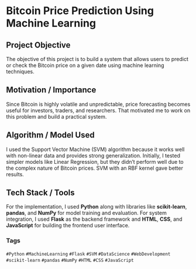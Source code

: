 <h1>Bitcoin Price Prediction Using Machine Learning</h1>

<h2>Project Objective</h2>
<p>The objective of this project is to build a system that allows users to predict or check the Bitcoin price on a given date using machine learning techniques.</p>

<h2>Motivation / Importance</h2>
<p>
  Since Bitcoin is highly volatile and unpredictable, price forecasting becomes useful for investors, traders, and researchers. That motivated me to work on this problem and build a practical system.
</p>

<h2>Algorithm / Model Used</h2>
<p>
  I used the Support Vector Machine (SVM) algorithm because it works well with non-linear data and provides strong generalization. Initially, I tested simpler models like Linear Regression, but they didn’t perform well due to the complex nature of Bitcoin prices. SVM with an RBF kernel gave better results.
</p>

<h2>Tech Stack / Tools</h2>
<p>
  For the implementation, I used <strong>Python</strong> along with libraries like 
  <strong>scikit-learn</strong>, <strong>pandas</strong>, and <strong>NumPy</strong> 
  for model training and evaluation. For system integration, I used 
  <strong>Flask</strong> as the backend framework and 
  <strong>HTML</strong>, <strong>CSS</strong>, and <strong>JavaScript</strong> 
  for building the frontend user interface.
</p>

<h3>Tags</h3>
<p>
  <code>#Python</code>
  <code>#MachineLearning</code>
  <code>#Flask</code>
  <code>#SVM</code>
  <code>#DataScience</code>
  <code>#WebDevelopment</code>
  <code>#scikit-learn</code>
  <code>#pandas</code>
  <code>#NumPy</code>
  <code>#HTML</code>
  <code>#CSS</code>
  <code>#JavaScript</code>
</p>



